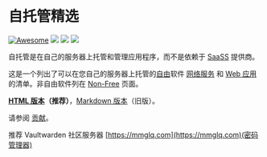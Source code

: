 # 自托管精选

[![Awesome](_static/awesome.png)](https://github.com/sindresorhus/awesome) [![](https://github.com/awesome-selfhosted/awesome-selfhosted-data/actions/workflows/check-dead-links.yml/badge.svg)](https://github.com/awesome-selfhosted/awesome-selfhosted-data/issues/1) [![](https://github.com/awesome-selfhosted/awesome-selfhosted-data/actions/workflows/check-unmaintained-projects.yml/badge.svg)](https://github.com/awesome-selfhosted/awesome-selfhosted-data/issues/1) [![](https://img.shields.io/liberapay/goal/awesome-selfhosted?logo=liberapay)](https://liberapay.com/awesome-selfhosted/)

自托管是在自己的服务器上托管和管理应用程序，而不是依赖于 [SaaSS](https://www.gnu.org/philosophy/who-does-that-server-really-serve.html) 提供商。

这是一个列出了可以在您自己的服务器上托管的[自由](https://en.wikipedia.org/wiki/Free_software)软件 [网络服务](https://en.wikipedia.org/wiki/Network_service) 和 [Web 应用](https://en.wikipedia.org/wiki/Web_application)的清单。非自由软件列在 [Non-Free](https://github.com/zituoguan/zituoguan/blob/main/non-free.md) 页面。

**[HTML 版本](https://zituoguan.com/)（推荐）**，[Markdown 版本](https://github.com/zituoguan/zituoguan)（旧版）。

请参阅 [贡献](#)。

推荐 Vaultwarden 社区服务器 [https://mmglq.com](https://mmglq.com)(密码管理器)
